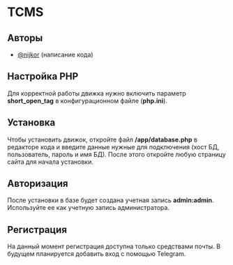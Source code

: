# TCMS

## Авторы

- [@nijkor](https://t.me/nijdev) (написание кода)

## Настройка PHP
Для корректной работы движка нужно включить параметр **short_open_tag** в конфигурационном файле (**php.ini**).

## Установка
Чтобы установить движок, откройте файл **/app/database.php** в редакторе кода и введите данные нужные для подключения (хост БД, пользователь, пароль и имя БД). После этого откройте любую страницу сайта для начала установки.

## Авторизация
После установки в базе будет создана учетная запись **admin:admin**. Используйте ее как учетную запись администратора.

## Регистрация
На данный момент регистрация доступна только средствами почты. В будущем планируется добавить вход с помощью Telegram.
